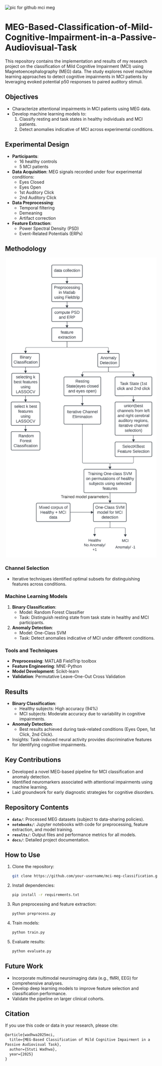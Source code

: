 
![pic for github mci meg](https://github.com/user-attachments/assets/a88d013d-afe3-4de5-bda5-83e6198624d6)

# MEG-Based-Classification-of-Mild-Cognitive-Impairment-in-a-Passive-Audiovisual-Task
This repository contains the implementation and results of my research project on the classification of Mild Cognitive Impairment (MCI) using Magnetoencephalography (MEG) data. The study explores novel machine learning approaches to detect cognitive impairments in MCI patients by leveraging evoked potential p50 responses to paired auditory stimuli.
## Objectives

- Characterize attentional impairments in MCI patients using MEG data.
- Develop machine learning models to:
  1. Classify resting and task states in healthy individuals and MCI patients.
  2. Detect anomalies indicative of MCI across experimental conditions.

## Experimental Design

- **Participants**: 
  - 16 healthy controls
  - 5 MCI patients
- **Data Acquisition**: MEG signals recorded under four experimental conditions:
  - Eyes Closed
  - Eyes Open
  - 1st Auditory Click
  - 2nd Auditory Click
- **Data Preprocessing**:
  - Temporal filtering
  - Demeaning
  - Artifact correction
- **Feature Extraction**:
  - Power Spectral Density (PSD)
  - Event-Related Potentials (ERPs)

## Methodology
<p align="center">
  <img src="methodology diagram.png" alt="Description of the image" width="500">
</p>

### Channel Selection
- Iterative techniques identified optimal subsets for distinguishing features across conditions.

### Machine Learning Models
1. **Binary Classification**:
   - Model: Random Forest Classifier
   - Task: Distinguish resting state from task state in healthy and MCI participants.
2. **Anomaly Detection**:
   - Model: One-Class SVM
   - Task: Detect anomalies indicative of MCI under different conditions.

### Tools and Techniques
- **Preprocessing**: MATLAB FieldTrip toolbox
- **Feature Engineering**: MNE-Python
- **Model Development**: Scikit-learn
- **Validation**: Permutative Leave-One-Out Cross Validation

## Results

- **Binary Classification**:
  - Healthy subjects: High accuracy (94%)
  - MCI subjects: Moderate accuracy due to variability in cognitive impairments.
- **Anomaly Detection**:
  - Best results achieved during task-related conditions (Eyes Open, 1st Click, 2nd Click).
- Insights: Task-induced neural activity provides discriminative features for identifying cognitive impairments.

## Key Contributions

- Developed a novel MEG-based pipeline for MCI classification and anomaly detection.
- Identified neuromarkers associated with attentional impairments using machine learning.
- Laid groundwork for early diagnostic strategies for cognitive disorders.

## Repository Contents

- **`data/`**: Processed MEG datasets (subject to data-sharing policies).
- **`notebooks/`**: Jupyter notebooks with code for preprocessing, feature extraction, and model training.
- **`results/`**: Output files and performance metrics for all models.
- **`docs/`**: Detailed project documentation.

## How to Use

1. Clone the repository:
   ```bash
   git clone https://github.com/your-username/mci-meg-classification.git
   ```
2. Install dependencies:
   ```bash
   pip install -r requirements.txt
   ```
3. Run preprocessing and feature extraction:
   ```bash
   python preprocess.py
   ```
4. Train models:
   ```bash
   python train.py
   ```
5. Evaluate results:
   ```bash
   python evaluate.py
   ```

## Future Work

- Incorporate multimodal neuroimaging data (e.g., fMRI, EEG) for comprehensive analyses.
- Develop deep learning models to improve feature selection and classification performance.
- Validate the pipeline on larger clinical cohorts.

## Citation

If you use this code or data in your research, please cite:
```
@article{wadhwa2025mci,
  title={MEG-Based Classification of Mild Cognitive Impairment in a Passive Audiovisual Task},
  author={Stuti Wadhwa},
  year={2025}
}
